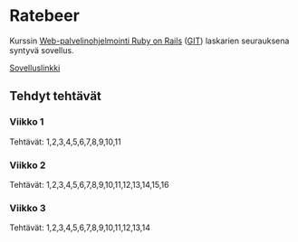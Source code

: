 # Ratebeer #

Kurssin [Web-palvelinohjelmointi Ruby on Rails](http://www.cs.helsinki.fi/courses/582368/2014/k/k/1) ([GIT](https://github.com/mluukkai/WebPalvelinohjelmointi2014/wiki/Web-palvelinohjelmointi-Ruby-on-Rails)) laskarien seurauksena syntyvä sovellus.

[Sovelluslinkki](http://damp-wave-2351.herokuapp.com/)

## Tehdyt tehtävät ##
### Viikko 1 ###
Tehtävät:  1,2,3,4,5,6,7,8,9,10,11  
### Viikko 2 ###
Tehtävät:  1,2,3,4,5,6,7,8,9,10,11,12,13,14,15,16
### Viikko 3 ###
Tehtävät:  1,2,3,4,5,6,7,8,9,10,11,12,13,14
